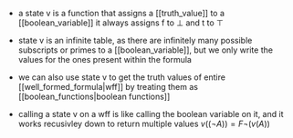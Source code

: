 - a state v is a function that assigns a [[truth_value]] to a [[boolean_variable]]
it always assigns f to $\bot$ and t to $\top$

- state v is an infinite table, as there are infinitely many possible subscripts or primes to a [[boolean_variable]], but we only write the values for the ones present within the formula

- we can also use state v to get the truth values of entire [[well_formed_formula|wff]] by treating them as [[boolean_functions|boolean functions]]

- calling a state v on a wff is like calling the boolean variable on it, and it works recusivley down to return multiple values
$v((\neg A)) = F\neg(v(A))$
